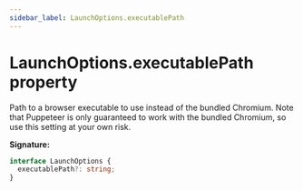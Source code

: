 ```yaml
---
sidebar_label: LaunchOptions.executablePath
---
```


# LaunchOptions.executablePath property

Path to a browser executable to use instead of the bundled Chromium. Note that Puppeteer is only guaranteed to work with the bundled Chromium, so use this setting at your own risk.

**Signature:**

```typescript
interface LaunchOptions {
  executablePath?: string;
}
```
